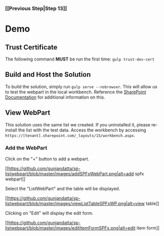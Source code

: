 ### [[Previous Step|Step 13]]

# Demo

## Trust Certificate

The following command **MUST** be run the first time: ```gulp trust-dev-cert```

## Build and Host the Solution

To build the solution, simply run ```gulp serve --nobrowser```. This will allow us to test the webpart in the local workbench. Reference the [SharePoint Documentation](https://docs.microsoft.com/en-us/sharepoint/dev/spfx/web-parts/get-started/build-a-hello-world-web-part#preview-the-web-part-in-sharepoint) for additional information on this.

## View WebPart

This solution uses the same list we created. If you uninstalled it, please re-install the list with the test data. Access the workbench by accessing ```https://[tenant].sharepoint.com/_layouts/15/workbench.aspx```.

### Add the WebPart

Click on the "+" button to add a webpart.

[[https://github.com/gunjandatta/sp-listwebpart/blob/master/images/addSPFxWebPart.png|alt=add spfx webpart]]

Select the "ListWebPart" and the table will be displayed.

[[https://github.com/gunjandatta/sp-listwebpart/blob/master/images/viewListTableSPFxWP.png|alt=view table]]

Clicking on "Edit" will display the edit form.

[[https://github.com/gunjandatta/sp-listwebpart/blob/master/images/editItemFormSPFx.png|alt=edit item form]]